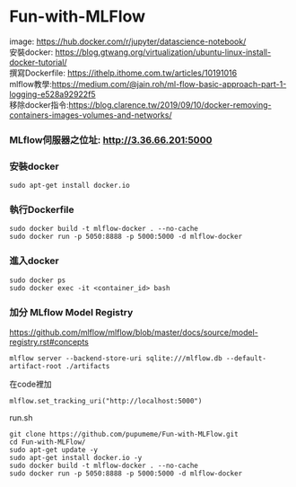 # Fun-with-MLFlow

image: https://hub.docker.com/r/jupyter/datascience-notebook/  
安裝docker: https://blog.gtwang.org/virtualization/ubuntu-linux-install-docker-tutorial/   
撰寫Dockerfile: https://ithelp.ithome.com.tw/articles/10191016   
mlflow教學:https://medium.com/@jain.roh/ml-flow-basic-approach-part-1-logging-e528a92922f5  
移除docker指令:https://blog.clarence.tw/2019/09/10/docker-removing-containers-images-volumes-and-networks/  

### MLflow伺服器之位址: http://3.36.66.201:5000
### 安裝docker
```
sudo apt-get install docker.io
```

### 執行Dockerfile
```
sudo docker build -t mlflow-docker . --no-cache  
sudo docker run -p 5050:8888 -p 5000:5000 -d mlflow-docker
```

### 進入docker
```
sudo docker ps
sudo docker exec -it <container_id> bash
```

### 加分 MLflow Model Registry
https://github.com/mlflow/mlflow/blob/master/docs/source/model-registry.rst#concepts
```
mlflow server --backend-store-uri sqlite:///mlflow.db --default-artifact-root ./artifacts
```
在code裡加
```
mlflow.set_tracking_uri("http://localhost:5000")
```

run.sh
```
git clone https://github.com/pupumeme/Fun-with-MLFlow.git
cd Fun-with-MLFlow/
sudo apt-get update -y 
sudo apt-get install docker.io -y 
sudo docker build -t mlflow-docker . --no-cache
sudo docker run -p 5050:8888 -p 5000:5000 -d mlflow-docker
```



